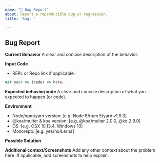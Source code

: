 ```yaml
---
name: "🐛 Bug Report"
about: Report a reproducible bug or regression.
title: 'Bug: '

---
```


## Bug Report

**Current Behavior**
A clear and concise description of the behavior.

**Input Code**
- REPL or Repo link if applicable:

```js
var your => (code) => here;
```

**Expected behavior/code**
A clear and concise description of what you expected to happen (or code).

**Environment**
- Node/npm/yarn version: [e.g. Node 8/npm 5/yarn v1.9.3]
- @koa/multer & koa version: [e.g. @koa/multer 2.0.0, @ko 2.9.0]
- OS: [e.g. OSX 10.13.4, Windows 10]
- Monorepo: [e.g. yes/no/Lerna]

**Possible Solution**
<!--- Only if you have suggestions on a fix for the bug -->

**Additional context/Screenshots**
Add any other context about the problem here. If applicable, add screenshots to help explain.
